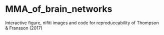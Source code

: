 # MMA_of_brain_networks
Interactive figure, nifiti images and code for reproduceability of Thompson &amp; Fransson (2017)
